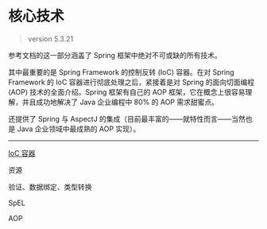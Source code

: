 # 核心技术

> version 5.3.21

参考文档的这一部分涵盖了 Spring 框架中绝对不可或缺的所有技术。

其中最重要的是 Spring Framework 的控制反转 (IoC) 容器。在对 Spring Framework 的 IoC 容器进行彻底处理之后，紧接着是对 Spring 的面向切面编程 (AOP) 技术的全面介绍。Spring 框架有自己的 AOP 框架，它在概念上很容易理解，并且成功地解决了 Java 企业编程中 80% 的 AOP 需求甜蜜点。

还提供了 Spring 与 AspectJ 的集成（目前最丰富的——就特性而言——当然也是 Java 企业领域中最成熟的 AOP 实现）。

***

[IoC 容器](编程语言/Java/Javalang/Spring生态系统/projects/Spring-Framework/beans.md)

资源

验证、数据绑定、类型转换

SpEL

AOP



